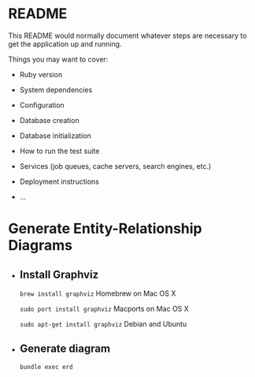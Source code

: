 # README

This README would normally document whatever steps are necessary to get the
application up and running.

Things you may want to cover:

* Ruby version

* System dependencies

* Configuration

* Database creation

* Database initialization

* How to run the test suite

* Services (job queues, cache servers, search engines, etc.)

* Deployment instructions

* ...
# Generate Entity-Relationship Diagrams

* ## Install Graphviz

  `brew install graphviz`            Homebrew on Mac OS X

  `sudo port install graphviz`       Macports on Mac OS X

  `sudo apt-get install graphviz`    Debian and Ubuntu

* ## Generate diagram

  `bundle exec erd`
